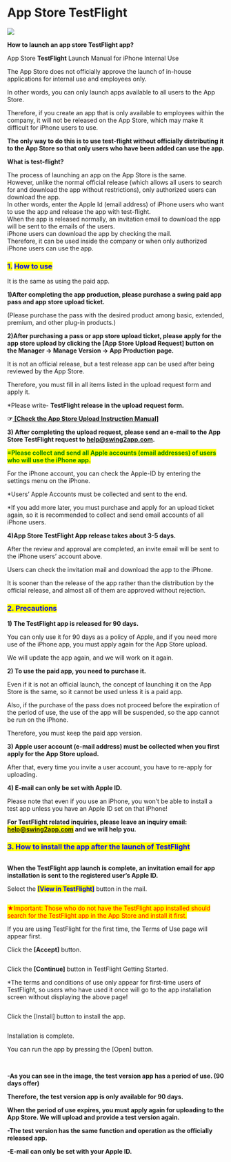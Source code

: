 # App Store TestFlight

![](https://support.swing2app.com/wp-content/uploads/2020/05/testflight.png)

**How to launch an app store TestFlight app?**

App Store **TestFlight** Launch Manual for iPhone Internal Use

The App Store does not officially approve the launch of in-house applications for internal use and employees only.

In other words, you can only launch apps available to all users to the App Store.

Therefore, if you create an app that is only available to employees within the company, it will not be released on the App Store, which may make it difficult for iPhone users to use.

**The only way to do this is to use test-flight without officially distributing it to the App Store so that only users who have been added can use the app.**



**What is test-flight?**

The process of launching an app on the App Store is the same.\
However, unlike the normal official release (which allows all users to search for and download the app without restrictions), only authorized users can download the app.\
In other words, enter the Apple Id (email address) of iPhone users who want to use the app and release the app with test-flight.\
When the app is released normally, an invitation email to download the app will be sent to the emails of the users.\
iPhone users can download the app by checking the mail.\
Therefore, it can be used inside the company or when only authorized iPhone users can use the app.



### <mark style="color:blue;">**1.**</mark> <mark style="color:blue;">**How to use**</mark>

It is the same as using the paid app.

**1)After completing the app production, please purchase a swing paid app pass and app store upload ticket.**

(Please purchase the pass with the desired product among basic, extended, premium, and other plug-in products.)

**2)After purchasing a pass or app store upload ticket, please apply for the app store upload by clicking the \[App Store Upload Request] button on the Manager → Manage Version → App Production page.**

It is not an official release, but a test release app can be used after being reviewed by the App Store.

Therefore, you must fill in all items listed in the upload request form and apply it.

\*Please write- **TestFlight release in the upload request form.**&#x20;

**☞**[ **\[Check the App Store Upload Instruction Manual\]**](../../manual/appmanage/version/appstore-upload.md)



**3) After completing the upload request, please send an e-mail to the App Store TestFlight request to help@swing2app.com.**

<mark style="color:green;">**=Please collect and send all Apple accounts (email addresses) of users who will use the iPhone app.**</mark>

For the iPhone account, you can check the Apple-ID by entering the settings menu on the iPhone.

\*Users’ Apple Accounts must be collected and sent to the end.

\*If you add more later, you must purchase and apply for an upload ticket again, so it is recommended to collect and send email accounts of all iPhone users.



**4)App Store TestFlight App release takes about 3-5 days.**

After the review and approval are completed, an invite email will be sent to the iPhone users’ account above.

Users can check the invitation mail and download the app to the iPhone.

It is sooner than the release of the app rather than the distribution by the official release, and almost all of them are approved without rejection.



### <mark style="color:blue;">**2. Precautions**</mark>

**1) The TestFlight app is released for 90 days.**

You can only use it for 90 days as a policy of Apple, and if you need more use of the iPhone app, you must apply again for the App Store upload.

We will update the app again, and we will work on it again.

**2) To use the paid app, you need to purchase it.**

Even if it is not an official launch, the concept of launching it on the App Store is the same, so it cannot be used unless it is a paid app.

Also, if the purchase of the pass does not proceed before the expiration of the period of use, the use of the app will be suspended, so the app cannot be run on the iPhone.

Therefore, you must keep the paid app version.

**3) Apple user account (e-mail address) must be collected when you first apply for the App Store upload.**

After that, every time you invite a user account, you have to re-apply for uploading.

**4) E-mail can only be set with Apple ID.**

Please note that even if you use an iPhone, you won’t be able to install a test app unless you have an Apple ID set on that iPhone!



**For TestFlight related inquiries, please leave an inquiry email: **<mark style="color:blue;">**help@swing2app.com**</mark>** and we will help you.**&#x20;



### <mark style="color:blue;">**3. How to install the app after the launch of TestFlight**</mark>

<figure><img src="../../.gitbook/assets/TF4@3xp.png" alt=""><figcaption></figcaption></figure>

**When the TestFlight app launch is complete, an invitation email for app installation is sent to the registered user’s Apple ID.**

Select the <mark style="color:blue;">**\[View in TestFlight]**</mark> button in the mail.

<figure><img src="../../.gitbook/assets/TF2@3xp.png" alt=""><figcaption></figcaption></figure>

<mark style="color:red;">★Important: Those who do not have the TestFlight app installed should search for the TestFlight app in the App Store and install it first.</mark>

If you are using TestFlight for the first time, the Terms of Use page will appear first.

Click the **\[Accept]** button.

<figure><img src="../../.gitbook/assets/TF3@p3x.png" alt=""><figcaption></figcaption></figure>

Click the **\[Continue]** button in TestFlight Getting Started.

\*The terms and conditions of use only appear for first-time users of TestFlight, so users who have used it once will go to the app installation screen without displaying the above page!

<figure><img src="../../.gitbook/assets/TF1@3xo.png" alt=""><figcaption></figcaption></figure>

Click the \[Install] button to install the app.

<figure><img src="../../.gitbook/assets/TF5@3xr.png" alt=""><figcaption></figcaption></figure>

Installation is complete.

You can run the app by pressing the \[Open] button.

**​**

**-As you can see in the image, the test version app has a period of use. (90 days offer)**

**Therefore, the test version app is only available for 90 days.**

**When the period of use expires, you must apply again for uploading to the App Store. We will upload and provide a test version again.**

**-The test version has the same function and operation as the officially released app.**

**-E-mail can only be set with your Apple ID.**
